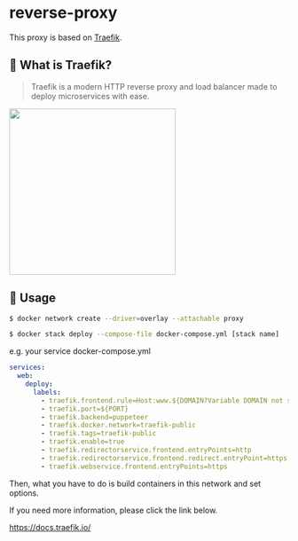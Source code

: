 # reverse-proxy

This proxy is based on [Traefik](https://github.com/containous/traefik).

## 📡 What is Traefik?

> Traefik is a modern HTTP reverse proxy and load balancer made to deploy microservices with ease.

<img src="https://user-images.githubusercontent.com/41065217/69004196-7ef25380-0952-11ea-84f6-e70c42c51dfe.png" width="300">

## 🚀 Usage

```sh
$ docker network create --driver=overlay --attachable proxy

$ docker stack deploy --compose-file docker-compose.yml [stack name]
```

e.g.
your service docker-compose.yml

```yml
services:
  web:
    deploy:
      labels:
        - traefik.frontend.rule=Host:www.${DOMAIN?Variable DOMAIN not set}
        - traefik.port=${PORT}
        - traefik.backend=puppeteer
        - traefik.docker.network=traefik-public
        - traefik.tags=traefik-public
        - traefik.enable=true
        - traefik.redirectorservice.frontend.entryPoints=http
        - traefik.redirectorservice.frontend.redirect.entryPoint=https
        - traefik.webservice.frontend.entryPoints=https
```

Then, what you have to do is build containers in this network and set options.

If you need more information, please click the link below. 

https://docs.traefik.io/
